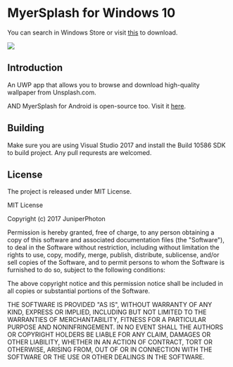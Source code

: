 # MyerSplash for Windows 10

You can search in Windows Store or visit [this](https://www.microsoft.com/en-us/store/p/myersplash/9nblggh4vcsn) to download.

![](http://juniperphoton.net/myersplash/hero-image.jpg)

## Introduction
An UWP app that allows you to browse and download high-quality wallpaper from Unsplash.com.

AND MyerSplash for Android is open-source too. Visit it [here](https://github.com/JuniperPhoton/MyerSplashAndroid).

## Building
Make sure you are using Visual Studio 2017 and install the Build 10586 SDK to build project. Any pull requrests are welcomed.

## License 
The project is released under MIT License.

MIT License

Copyright (c) 2017 JuniperPhoton

Permission is hereby granted, free of charge, to any person obtaining a copy
of this software and associated documentation files (the "Software"), to deal
in the Software without restriction, including without limitation the rights
to use, copy, modify, merge, publish, distribute, sublicense, and/or sell
copies of the Software, and to permit persons to whom the Software is
furnished to do so, subject to the following conditions:

The above copyright notice and this permission notice shall be included in all
copies or substantial portions of the Software.

THE SOFTWARE IS PROVIDED "AS IS", WITHOUT WARRANTY OF ANY KIND, EXPRESS OR
IMPLIED, INCLUDING BUT NOT LIMITED TO THE WARRANTIES OF MERCHANTABILITY,
FITNESS FOR A PARTICULAR PURPOSE AND NONINFRINGEMENT. IN NO EVENT SHALL THE
AUTHORS OR COPYRIGHT HOLDERS BE LIABLE FOR ANY CLAIM, DAMAGES OR OTHER
LIABILITY, WHETHER IN AN ACTION OF CONTRACT, TORT OR OTHERWISE, ARISING FROM,
OUT OF OR IN CONNECTION WITH THE SOFTWARE OR THE USE OR OTHER DEALINGS IN THE
SOFTWARE.


